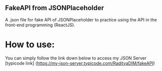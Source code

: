 ## FakeAPI from JSONPlaceholder
A .json file for fake API of JSONPlaceholder to practice using the API in the front-end programming (ReactJS).


# How to use:
You can simply follow the link down below to access my JSON Server
[typicode link] (https://my-json-server.typicode.com/RadityaDIM/fakeAPI)

